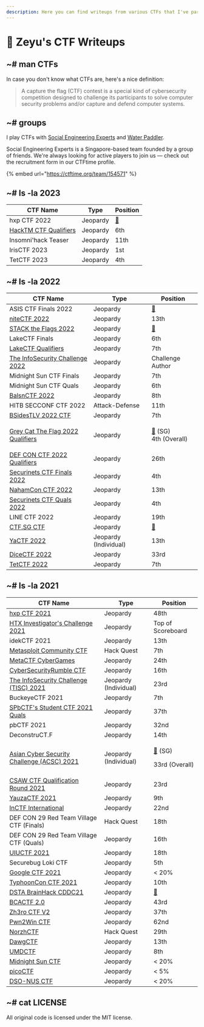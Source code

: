 ```yaml
---
description: Here you can find writeups from various CTFs that I've participated in.
---
```


# 🚩 Zeyu's CTF Writeups

## \~# man CTFs

In case you don't know what CTFs are, here's a nice definition:

> A capture the flag (CTF) contest is a special kind of cybersecurity competition designed to challenge its participants to solve computer security problems and/or capture and defend computer systems.

## \~# groups

I play CTFs with [Social Engineering Experts](https://ctftime.org/team/151372) and [Water Paddler](https://ctftime.org/team/155019).

Social Engineering Experts is a Singapore-based team founded by a group of friends. We're always looking for active players to join us — check out the recruitment form in our CTFtime profile.

{% embed url="https://ctftime.org/team/154571" %}

## \~# ls -la 2023

| CTF Name                                             | Type     | Position                                      |
| ---------------------------------------------------- | -------- | --------------------------------------------- |
| hxp CTF 2022                                         | Jeopardy | [🥇](https://emojipedia.org/1st-place-medal/) |
| [HackTM CTF Qualifiers](2023/hacktm-ctf-qualifiers/) | Jeopardy | 6th                                           |
| Insomni'hack Teaser                                  | Jeopardy | 11th                                          |
| IrisCTF 2023                                         | Jeopardy | 1st                                           |
| TetCTF 2023                                          | Jeopardy | 4th                                           |

## \~# ls -la 2022

| CTF Name                                                            | Type                  | Position                                                                              |
| ------------------------------------------------------------------- | --------------------- | ------------------------------------------------------------------------------------- |
| ASIS CTF Finals 2022                                                | Jeopardy              | [🥈](https://emojipedia.org/2nd-place-medal/)                                         |
| [niteCTF 2022](2022/nitectf-2022/)                                  | Jeopardy              | 13th                                                                                  |
| [STACK the Flags 2022](2022/stack-the-flags-2022/)                  | Jeopardy              | [🥉](https://emojipedia.org/3rd-place-medal/)                                         |
| LakeCTF Finals                                                      | Jeopardy              | 6th                                                                                   |
| [LakeCTF Qualifiers](2022/lakectf-qualifiers/)                      | Jeopardy              | 7th                                                                                   |
| [The InfoSecurity Challenge 2022](2022/tisc-2022/)                  | Jeopardy              | Challenge Author                                                                      |
| Midnight Sun CTF Finals                                             | Jeopardy              | 7th                                                                                   |
| Midnight Sun CTF Quals                                              | Jeopardy              | 6th                                                                                   |
| [BalsnCTF 2022](2022/balsnctf-2022/)                                | Jeopardy              | 8th                                                                                   |
| HITB SECCONF CTF 2022                                               | Attack-Defense        | 11th                                                                                  |
| [BSidesTLV 2022 CTF](2022/bsidestlv-2022-ctf/)                      | Jeopardy              | 7th                                                                                   |
| [Grey Cat The Flag 2022 Qualifiers](2022/grey-cat-the-flag-2022.md) | Jeopardy              | <p><a href="https://emojipedia.org/3rd-place-medal/">🥉</a> (SG)<br>4th (Overall)</p> |
| [DEF CON CTF 2022 Qualifiers](2022/def-con-ctf-2022-qualifiers.md)  | Jeopardy              | 26th                                                                                  |
| [Securinets CTF Finals 2022](2022/securinets-ctf-finals-2022/)      | Jeopardy              | 4th                                                                                   |
| [NahamCon CTF 2022](2022/nahamcon-ctf-2022/)                        | Jeopardy              | 13th                                                                                  |
| [Securinets CTF Quals 2022](2022/securinets-ctf-quals-2022/)        | Jeopardy              | 4th                                                                                   |
| LINE CTF 2022                                                       | Jeopardy              | 19th                                                                                  |
| [CTF.SG CTF](2022/ctf.sg-ctf/)                                      | Jeopardy              | [🥉](https://emojipedia.org/3rd-place-medal/)                                         |
| [YaCTF 2022](2022/yactf-2022/)                                      | Jeopardy (Individual) | 13th                                                                                  |
| [DiceCTF 2022](2022/dicectf-2022/)                                  | Jeopardy              | 33rd                                                                                  |
| [TetCTF 2022](2022/tetctf-2022/)                                    | Jeopardy              | 7th                                                                                   |

## \~# ls -la 2021

| CTF Name                                                                                     | Type                  | Position                                                                                  |
| -------------------------------------------------------------------------------------------- | --------------------- | ----------------------------------------------------------------------------------------- |
| [hxp CTF 2021](2021/hxp-ctf-2021.md)                                                         | Jeopardy              | 48th                                                                                      |
| [HTX Investigator's Challenge 2021](2021/htx-investigators-challenge-2021.md)                | Jeopardy              | Top of Scoreboard                                                                         |
| idekCTF 2021                                                                                 | Jeopardy              | 13th                                                                                      |
| [Metasploit Community CTF](2021/metasploit-community-ctf.md)                                 | Hack Quest            | 7th                                                                                       |
| [MetaCTF CyberGames](2021/metactf-cybergames/)                                               | Jeopardy              | 24th                                                                                      |
| [CyberSecurityRumble CTF](2021/cybersecurityrumble-ctf/)                                     | Jeopardy              | 16th                                                                                      |
| [The InfoSecurity Challenge (TISC) 2021](2021/the-infosecurity-challenge-tisc-2021/)         | Jeopardy (Individual) | 23rd                                                                                      |
| BuckeyeCTF 2021                                                                              | Jeopardy              | 7th                                                                                       |
| [SPbCTF's Student CTF 2021 Quals](2021/spbctfs-student-ctf-quals/)                           | Jeopardy              | 37th                                                                                      |
| pbCTF 2021                                                                                   | Jeopardy              | 32nd                                                                                      |
| DeconstruCT.F                                                                                | Jeopardy              | 14th                                                                                      |
| [Asian Cyber Security Challenge (ACSC) 2021](2021/asian-cyber-security-challenge-acsc-2021/) | Jeopardy (Individual) | <p><a href="https://emojipedia.org/3rd-place-medal/">🥉</a> (SG)</p><p>33rd (Overall)</p> |
| [CSAW CTF Qualification Round 2021](2021/csaw-ctf-qualification-round-2021/)                 | Jeopardy              | 23rd                                                                                      |
| [YauzaCTF 2021](2021/yauzactf-2021/)                                                         | Jeopardy              | 9th                                                                                       |
| [InCTF International](2021/inctf-2021/)                                                      | Jeopardy              | 22nd                                                                                      |
| DEF CON 29 Red Team Village CTF (Finals)                                                     | Hack Quest            | 18th                                                                                      |
| DEF CON 29 Red Team Village CTF (Quals)                                                      | Jeopardy              | 16th                                                                                      |
| [UIUCTF 2021](2021/uiuctf-2021/)                                                             | Jeopardy              | 18th                                                                                      |
| Securebug Loki CTF                                                                           | Jeopardy              | 5th                                                                                       |
| [Google CTF 2021](2021/google-ctf-2021/)                                                     | Jeopardy              | < 20%                                                                                     |
| [TyphoonCon CTF 2021](2021/typhooncon-ctf-2021/)                                             | Jeopardy              | 10th                                                                                      |
| [DSTA BrainHack CDDC21](2021/dsta-brainhack-cddc21/)                                         | Jeopardy              | [🥉](https://emojipedia.org/3rd-place-medal/)                                             |
| [BCACTF 2.0](2021/bcactf-2.0)                                                                | Jeopardy              | 43rd                                                                                      |
| [Zh3ro CTF V2](2021/zh3ro-ctf-v2/)                                                           | Jeopardy              | 37th                                                                                      |
| [Pwn2Win CTF](2021/pwn2win-ctf-2021/)                                                        | Jeopardy              | 62nd                                                                                      |
| [NorzhCTF](2021/norzhctf-2021/)                                                              | Hack Quest            | 29th                                                                                      |
| [DawgCTF](2021/dawgctf-2021/)                                                                | Jeopardy              | 13th                                                                                      |
| [UMDCTF](2021/umdctf-2021/)                                                                  | Jeopardy              | 8th                                                                                       |
| [Midnight Sun CTF](2021/midnight-sun-ctf/)                                                   | Jeopardy              | < 20%                                                                                     |
| [picoCTF](2021/picoctf/)                                                                     | Jeopardy              | < 5%                                                                                      |
| [DSO-NUS CTF](2021/dso-nus-ctf/)                                                             | Jeopardy              | < 20%                                                                                     |

## \~# cat LICENSE

All original code is licensed under the MIT license.
